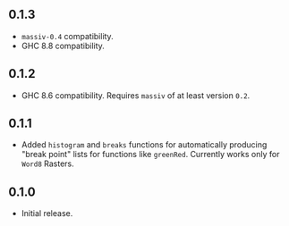 ## 0.1.3

- `massiv-0.4` compatibility.
- GHC 8.8 compatibility.

## 0.1.2

- GHC 8.6 compatibility. Requires `massiv` of at least version `0.2`.

## 0.1.1

- Added `histogram` and `breaks` functions for automatically producing
  "break point" lists for functions like `greenRed`. Currently works
  only for `Word8` Rasters.

## 0.1.0

- Initial release.
